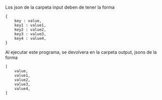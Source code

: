 Los json de la carpeta input deben de tener la forma

```
{
    key : value,
    key1 : value1,
    key2 : value2,
    key3 : value3,
    key4 : value4,
}
```

Al ejecutar este programa, se devolvera en la carpeta output, jsons de la forma

```
[
    value,
    value1,
    value2,
    value3,
    value4,
]
```

